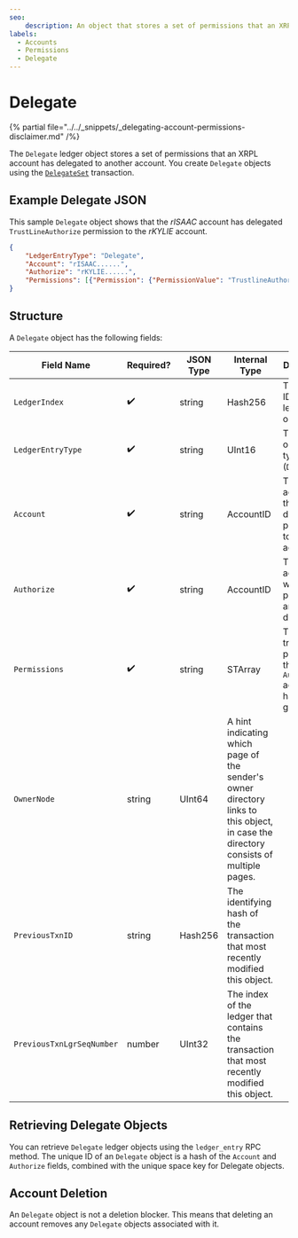 ```yaml
---
seo:
    description: An object that stores a set of permissions that an XRPL account delegates to another account.
labels:
  - Accounts
  - Permissions
  - Delegate
---
```


# Delegate

{% partial file="../../_snippets/_delegating-account-permissions-disclaimer.md" /%}

The `Delegate` ledger object stores a set of permissions that an XRPL account has delegated to another account. You create `Delegate` objects using the [`DelegateSet`](./delegate-set.md) transaction.

## Example Delegate JSON

This sample `Delegate` object shows that the _rISAAC_ account has delegated `TrustLineAuthorize` permission to the _rKYLIE_ account.

```json
{
    "LedgerEntryType": "Delegate",
    "Account": "rISAAC......",
    "Authorize": "rKYLIE......",
    "Permissions": [{"Permission": {"PermissionValue": "TrustlineAuthorize"}}],
}
```

## Structure

A `Delegate` object has the following fields:

| Field Name | Required? | JSON Type | Internal Type | Description |
|------------|-----------|-----------|---------------|-------------|
|  `LedgerIndex` |  ✔️ | string | Hash256 | The unique ID of the ledger object. |
| `LedgerEntryType` | ✔️ | string | UInt16 | The ledger object's type (`Delegate`) |
| `Account` | ✔️ | string | AccountID | The account that delegates permissions to another account. |
| `Authorize` | ✔️ | string | AccountID | The account to which permissions are delegated. |
| `Permissions` | ✔️ | string | STArray | The transaction permissions that the `Authorize` account has been granted. |
| `OwnerNode` | string | UInt64 | A hint indicating which page of the sender's owner directory links to this object, in case the directory consists of multiple pages. |
| `PreviousTxnID` | string | Hash256 | The identifying hash of the transaction that most recently modified this object. |
| `PreviousTxnLgrSeqNumber`| number | UInt32 |The index of the ledger that contains the transaction that most recently modified this object. |

## Retrieving Delegate Objects

You can retrieve `Delegate` ledger objects using the `ledger_entry` RPC method. The unique ID of an `Delegate` object is a hash of the `Account` and `Authorize` fields, combined with the unique space key for Delegate objects.


## Account Deletion

An `Delegate` object is not a deletion blocker. This means that deleting an account removes any `Delegate` objects associated with it.
